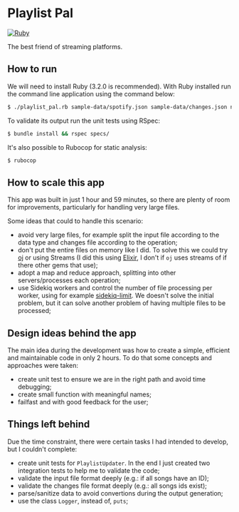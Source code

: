 # Playlist Pal
[![Ruby][Ruby-icon]][Ruby-url]

The best friend of streaming platforms.


## How to run

We will need to install Ruby (3.2.0 is recommended). With Ruby installed run the command line application using the command below:

```sh
$ ./playlist_pal.rb sample-data/spotify.json sample-data/changes.json new_spotify.json
```

To validate its output run the unit tests using RSpec:

```sh
$ bundle install && rspec specs/
```

It's also possible to Rubocop for static analysis:

```sh
$ rubocop
```

## How to scale this app

This app was built in just 1 hour and 59 minutes, so there are plenty of room for improvements, particularly for handling very large files.

Some ideas that could to handle this scenario:

* avoid very large files, for example split the input file according to the data type and changes file according to the operation;
* don't put the entire files on memory like I did. To solve this we could try [oj](https://github.com/ohler55/oj) or using Streams (I did this using [Elixir](https://github.com/FabricioFFC/geolocation-service/blob/main/lib/import_service/producer.ex#L16), I don't if `oj` uses streams of if there other gems that use);
* adopt a map and reduce approach, splitting into other servers/processes each operation;
* use Sidekiq workers and control the number of file processing per worker, using for example [sidekiq-limit](https://github.com/deanpcmad/sidekiq-limit_fetch). We doesn't solve the initial problem, but it can solve another problem of having multiple files to be processed;

## Design ideas behind the app

The main idea during the development was how to create a simple, efficient and maintainable code in only 2 hours. To do that some concepts and approaches were taken:

* create unit test to ensure we are in the right path and avoid time debugging;
* create small function with meaningful names;
* failfast and with good feedback for the user;


## Things left behind

Due the time constraint, there were certain tasks I had intended to develop, but I couldn't complete:

* create unit tests for `PlaylistUpdater`. In the end I just created two integration tests to help me to validate the code;
* validate the input file format deeply (e.g.: if all songs have an ID);
* validate the changes file format deeply (e.g.: all songs ids exist);
* parse/sanitize data to avoid convertions during the output generation;
* use the class `Logger`, instead of, `puts`;

<!-- MARKDOWN LINKS & IMAGES -->
<!-- https://www.markdownguide.org/basic-syntax/#reference-style-links -->
[Ruby-icon]: https://img.shields.io/badge/ruby-%23CC342D.svg?style=for-the-badge&logo=ruby&logoColor=white
[Ruby-url]: https://ruby-lang.org
